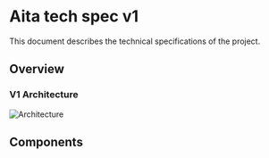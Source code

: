 
# Aita tech spec v1

This document describes the technical specifications of the project.

## Overview

### V1 Architecture

![Architecture](Architecture_v1.png)

## Components

## 